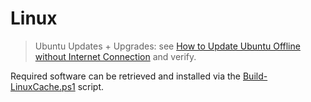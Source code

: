 # Linux

> Ubuntu Updates + Upgrades: see [How to Update Ubuntu Offline without Internet Connection](https://www.debugpoint.com/how-to-update-or-upgrade-ubuntu-offline-without-internet/) and verify.

Required software can be retrieved and installed via the [Build-LinuxCache.ps1](./scripts/Build-LinuxCache.md) script.

